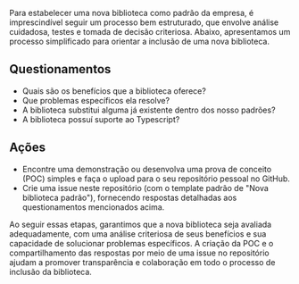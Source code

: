 Para estabelecer uma nova biblioteca como padrão da empresa, é imprescindível seguir um processo bem estruturado, que envolve análise cuidadosa, testes e tomada de decisão criteriosa. Abaixo, apresentamos um processo simplificado para orientar a inclusão de uma nova biblioteca.

## Questionamentos

- Quais são os benefícios que a biblioteca oferece?
- Que problemas específicos ela resolve?
- A biblioteca substitui alguma já existente dentro dos nosso padrões?
- A biblioteca possuí suporte ao Typescript?

## Ações

- Encontre uma demonstração ou desenvolva uma prova de conceito (POC) simples e faça o upload para o seu repositório pessoal no GitHub.
- Crie uma issue neste repositório (com o template padrão de "Nova biblioteca padrão"), fornecendo respostas detalhadas aos questionamentos mencionados acima.

Ao seguir essas etapas, garantimos que a nova biblioteca seja avaliada adequadamente, com uma análise criteriosa de seus benefícios e sua capacidade de solucionar problemas específicos. A criação da POC e o compartilhamento das respostas por meio de uma issue no repositório ajudam a promover transparência e colaboração em todo o processo de inclusão da biblioteca.
